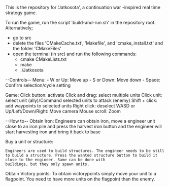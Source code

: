 This is the repository for 'Jatkosota', a continuation war -inspired real time strategy game.

To run the game, run the script 'build-and-run.sh' in the repository root. Alternatively;

- go to src
- delete the files 'CMakeCache.txt', 'Makefile', and 'cmake_install.txt' and the folder 'CMakeFiles'
- open the terminal (in src) and run the following commands:
	- cmake CMakeLists.txt
	- make
	- ./Jatkosota
	
--Controls--
Menu:
	- W or Up: Move up
	- S or Down: Move down
	- Space: Confirm selection/cycle setting
	
Game:
	Click button: activate
	Click and drag: select multiple units
	Click unit: select unit (ally)/Command selected units to attack (enemy)
	Shift + click: add waypoints to selected units
	Right click: deselect
	WASD or Up/Left/Down/Right: Move camera
	Mouse scroll: Zoom
	
--How to--
Obtain Iron:
	Engineers can obtain iron, move a engineer unit close to an iron pile and press the harvest iron button and the engineer will start harvesting iron and bring it back to base

Buy a unit or structure:

	Engineers are used to build structures. The engineer needs to be still to build a structure. Press the wanted structure button to build it close to the engineer. Same can be done with
	buildings, but they only spawn units.
	
Obtain Victory points:
	To obtain victorypoints simply move your unit to a flagpoint. You need to have more units on the flagpoint than the enemy.
